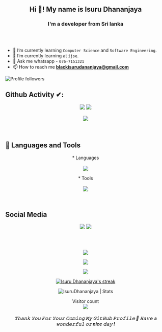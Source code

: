 <h1>
   <img src="">
</h1>

<h2 align="center">Hi 👋! My name is Isuru Dhananjaya </h2>
<h3 align="center"> I'm a developer from Sri lanka</h3>
<br/>
<br/>

- 🌱 I’m currently learning `Computer Science` and `Software Engineering`.
- 🌱 I’m currently learning at `ijse`.
- 💬 Ask me whatsapp - `076-7151321 `
- 📫 How to reach me **blackisurudananjaya@gmail.com** 

<p align="left">
<img alt="Profile followers" src="https://img.shields.io/github/followers/Dhananjaya1321">
</p>


###
## Github Activity ✔:
<div align="center">
 <img  src="https://github-readme-stats.vercel.app/api?username=Dhananjaya1321&show_icons=true&theme=tokyonight&line_height=27" />
  <img  src="https://github-readme-stats.vercel.app/api/top-langs/?username=Dhananjaya1321&theme=tokyonight" /> 
   <br/>
   <br/>
   <img  src="https://github-profile-trophy.vercel.app/?username=Dhananjaya1321&theme=tokyonight&no-frame=false&no-bg=true&margin-w=4" /> </a> 
</div>
<br/>
<br/>
 




## 🔗  Languages and Tools

<p align="center">
   * Languages <br><br>
  <a href="https://skillicons.dev">
    <img src="https://skillicons.dev/icons?i=html,js,css,java,mysql,nodejs,react" />
  </a>
</p>


<p align="center">
   * Tools <br><br>
  <a href="https://skillicons.dev">
    <img src="https://skillicons.dev/icons?i=git,powershell,figma,linux,idea,vscode" />
  </a>
</p>
<br/>

###

## Social Media
<p align="center">
<a href = "www.linkedin.com/in/isuru-dhananjaya-9b5138247" target="blank"><img src="https://img.icons8.com/fluent/48/000000/linkedin.png"/></a>
<a href = "https://instagram.com/dhananjaya1321?igshid=ZDdkNTZiNTM=" target="blank"><img src="https://img.icons8.com/fluent/48/000000/instagram-new.png"/></a>
</p> 
</p>

<br/>
<br/>
<p align="center">
  
  <img src="http://github-profile-summary-cards.vercel.app/api/cards/profile-details?username=Dhananjaya1321&theme=tokyonight" />
  
 
<br>
   
<p align="center">
  
  <img src="http://github-profile-summary-cards.vercel.app/api/cards/productive-time?username=Dhananjaya1321&theme=tokyonight&utcOffset=8" />
  
 <p>
   
   <p align="center">
  
  <img src="http://github-profile-summary-cards.vercel.app/api/cards/most-commit-language?username=Dhananjaya1321&theme=tokyonight" />
  
 <p>
  
<p>
   <p align="center">
  <p align="center">
    <a href="https://github.com/Dhananjaya1321/github-readme-streak-stats">
        <img title="🔥 Get streak stats for your profile at git.io/streak-stats" alt="Isuru Dhananjaya's streak" src="https://github-readme-streak-stats.herokuapp.com?user=Dhananjaya1321&theme=soft-green"/>
    </a>
  </p>
</p>

<div align="center">
<img src="https://github-readme-stats.vercel.app/api?username=Dhananjaya1321&show_icons=true&theme=gotham" alt="IsuruDhananjaya | Stats" />
</p>
</div>

<p align="center"> 
  Visitor count<br>
  <img src="https://profile-counter.glitch.me/Dhananjaya1321/count.svg" />
</p>

<h5 align="center">
𝚃𝚑𝚊𝚗𝚔 𝚈𝚘𝚞 𝙵𝚘𝚛 𝚈𝚘𝚞𝚛 𝙲𝚘𝚖𝚒𝚗𝚐 𝙼𝚢 𝙶𝚒𝚝𝙷𝚞𝚋 𝙿𝚛𝚘𝚏𝚒𝚕𝚎 🤝
𝙷𝚊𝚟𝚎 𝚊 𝚠𝚘𝚗𝚍𝚎𝚛𝚏𝚞𝚕 𝚘𝚛 nice 𝚍𝚊𝚢 ! 

</h5>


